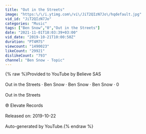 ```yaml
---
title: "Out in the Streets"
image: "https:\/\/i.ytimg.com\/vi\/JiT2QIzN7Jo\/hqdefault.jpg"
vid_id: "JiT2QIzN7Jo"
categories: "Music"
tags: ["Ben Snow","0","Out in the Streets"]
date: "2021-11-01T18:03:39+03:00"
vid_date: "2019-10-21T10:00:50Z"
duration: "PT4M7S"
viewcount: "1490023"
likeCount: "29921"
dislikeCount: "793"
channel: "Ben Snow - Topic"
---
```

{% raw %}Provided to YouTube by Believe SAS<br /><br />Out in the Streets · Ben Snow · Ben Snow · Ben Snow · 0<br /><br />Out in the Streets<br /><br />℗ Elevate Records<br /><br />Released on: 2019-10-22<br /><br />Auto-generated by YouTube.{% endraw %}

